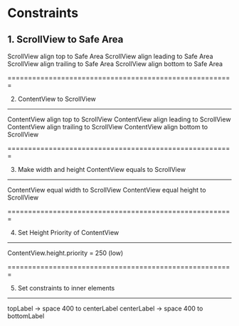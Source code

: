 # Constraints
 
## 1. ScrollView to Safe Area

ScrollView align top to Safe Area 
ScrollView align leading to Safe Area 
ScrollView align trailing to Safe Area 
ScrollView align bottom to Safe Area 

=======================================================

2. ContentView to ScrollView
----------------------------
ContentView align top to ScrollView
ContentView align leading to ScrollView
ContentView align trailing to ScrollView
ContentView align bottom to ScrollView
 
=======================================================

3. Make width and height ContentView equals to ScrollView
---------------------------------------------------------
ContentView equal width to ScrollView
ContentView equal height to ScrollView

=======================================================

4. Set Height Priority of ContentView
-------------------------------------
ContentView.height.priority = 250 (low)

=======================================================

5. Set constraints to inner elements
------------------------------------
topLabel -> space 400 to centerLabel
centerLabel -> space 400 to bottomLabel
